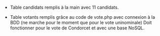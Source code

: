 - Table candidats remplis à la main avec 11 candidats.

- Table votants remplis grâce au code de vote.php avec connexion à la BDD (ne marche pour le moment que pour le vote uninominale)
Doit fonctionner pour le vote de Condorcet et avec une base NoSQL.
